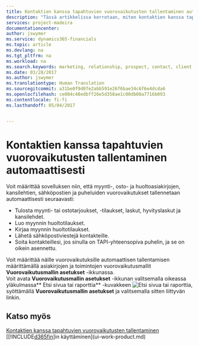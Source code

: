 ```yaml
---
title: Kontaktien kanssa tapahtuvien vuorovaikutusten tallentaminen automaattisesti | Microsoft Docs
description: "Tässä artikkelissa kerrotaan, miten kontaktien kanssa tapahtuvat vuorovaikutukset tallennetaan automaattisesti Financialsissa"
services: project-madeira
documentationcenter: 
author: jswymer
ms.service: dynamics365-financials
ms.topic: article
ms.devlang: na
ms.tgt_pltfrm: na
ms.workload: na
ms.search.keywords: marketing, relationship, prospect, contact, client, customer
ms.date: 03/28/2017
ms.author: jswymer
ms.translationtype: Human Translation
ms.sourcegitcommit: a31be0f9d07e2abb591e26f6bae34c6f6e4dcda6
ms.openlocfilehash: ce084c48edbff26e5d358ae1c00db08a7716b093
ms.contentlocale: fi-fi
ms.lasthandoff: 05/04/2017


---
```

# <a name="automatically-record-interactions-with-contacts"></a>Kontaktien kanssa tapahtuvien vuorovaikutusten tallentaminen automaattisesti
Voit määrittää sovelluksen niin, että myynti-, osto- ja huoltoasiakirjojen, kansilehtien, sähköpostien ja puheluiden vuorovaikutukset tallennetaan automaattisesti seuraavasti:

* Tulosta myynti- tai ostotarjoukset, -tilaukset, laskut, hyvityslaskut ja kansilehdet.
* Luo myynnin huoltotilaukset.
* Kirjaa myynnin huoltotilaukset.
* Lähetä sähköpostiviestejä kontakteille.
* Soita kontakteillesi, jos sinulla on TAPI-yhteensopiva puhelin, ja se on oikein asennettu.

Voit määrittää näille vuorovaikutuksille automaattisen tallentamisen määrittämällä asiakirjojen ja toimintojen vuorovaikutusmallit **Vuorovaikutusmallin asetukset** -ikkunassa.  
Voit avata **Vuorovaikutusmallin asetukset** -ikkunan valitsemalla oikeassa yläkulmassa** Etsi sivua tai raporttia** -kuvakkeen ![Etsi sivua tai raporttia](media/ui-search/search_small.png "Search for Page or Report icon"), syöttämällä **Vuorovaikutusmallin asetukset** ja valitsemalla sitten liittyvän linkin.

## <a name="see-also"></a>Katso myös
[Kontaktien kanssa tapahtuvien vuorovaikutusten tallentaminen](marketing-interactions.md)  
[[!INCLUDE[d365fin](includes/d365fin_md.md)]in käyttäminen](ui-work-product.md)  

